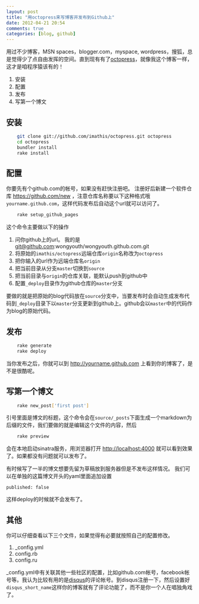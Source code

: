 ```yaml
---
layout: post
title: "用octopress来写博客并发布到Github上"
date: 2012-04-21 20:54
comments: true
categories: [blog, github]
---
```


用过不少博客，MSN spaces，blogger.com，myspace, wordpress，搜狐，总是觉得少了点自由发挥的空间。直到现有有了[octopress][]，就像我这个博客一样，这才是咱程序猿该有的！

1. 安装
2. 配置
3. 发布
4. 写第一个博文


## 安装

``` sh Install octopress
    git clone git://github.com/imathis/octopress.git octopress
    cd octopress
    bundler install
    rake install
```

## 配置

你要先有个github.com的帐号，如果没有赶快注册吧。
注册好后新建一个软件仓库 <https://github.com/new> ，注意仓库名称要以下这种格式哦`yourname.github.com`，这样代码发布后自动这个url就可以访问了。

``` sh
    rake setup_github_pages
```

这个命令主要做以下的操作

1. 问你github上的url。 我的是 git@github.com:wongyouth/wongyouth.github.com.git
2. 将原始的`imathis/octopress`远端仓库`origin`名称改为`octopress`
3. 把你输入的url作为远端仓库名`origin`
4. 把当前目录从分支`master`切换到`source`
5. 把当前目录与`origin`的仓库关联，能默认push到github中
6. 配置`_deploy`目录作为github仓库的`master`分支

要做的就是把原始的blog代码放在`source`分支中，当要发布时会自动生成发布代码到`_deploy`目录下以`master`分支更新到github上。github会以`master`中的代码作为blog的原始代码。

## 发布

``` sh Deploy blog
    rake generate
    rake deploy
```

当你发布之后，你就可以到 <http://yourname.github.com> 上看到你的博客了，是不是很酷呢。

## 写第一个博文

``` sh Create first post
    rake new_post['first post']
```

引号里面是博文的标题，这个命令会在`source/_posts`下面生成一个markdown为后缀的文件，我们要做的就是编辑这个文件的内容，然后

``` sh Start a local server for preview
    rake preview
```

会在本地启动sinatra服务，用浏览器打开 <http://localhost:4000> 就可以看到效果了。如果都没有问题就可以发布了。

有时候写了一半的博文想要先留为草稿放到服务器但是不发布这样情况。
我们可以在单独的这篇博文开头的yaml里面追加设置

    published: false

这样deploy的时候就不会发布了。

## 其他

你可以仔细查看以下三个文件，如果觉得有必要就按照自己的配置修改。

1.  \_config.yml
2.  config.rb
3.  config.ru

\_config.yml中有关联其他一些社区的配置，比如github.com帐号，facebook帐号等。我认为比较有用的是[disqus][]的评论帐号。到disqus注册一下，然后设置好`disqus_short_name`这样你的博客就有了评论功能了，而不是你一个人在唱独角戏了。


[octopress]: http://octopress.org/
[github pages]: http://pages.github.com/
[disqus]: http://disqus.com/
